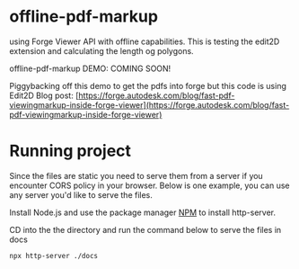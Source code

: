 # offline-pdf-markup

using Forge Viewer API with offline capabilities. This is testing the edit2D extension and calculating the length og polygons.

offline-pdf-markup DEMO: COMING SOON!

Piggybacking off this demo to get the pdfs into forge but this code is using Edit2D
Blog post: [https://forge.autodesk.com/blog/fast-pdf-viewingmarkup-inside-forge-viewer](https://forge.autodesk.com/blog/fast-pdf-viewingmarkup-inside-forge-viewer)

# Running project

Since the files are static you need to serve them from a server if you encounter CORS policy in your browser.
Below is one example, you can use any server you'd like to serve the files.

Install Node.js and use the package manager [NPM](https://www.npmjs.com/) to install http-server.

CD into the the directory and run the command below to serve the files in docs

```bash
npx http-server ./docs
```
